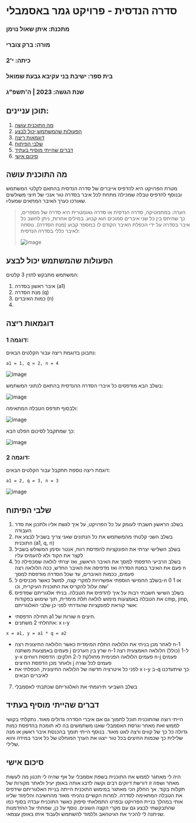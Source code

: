 # סדרה הנדסית - פרויקט גמר באסמבלי
### מתכנת: איתן שאול נוימן
### מורה: ברק צוברי
### כיתה: י'2
### בית ספר: ישיבת בני עקיבא גבעת שמואל
### שנת הגשה: 2023 | ה'תשפ"ג

## תוכן עניינים:
1. [מה התוכנית עושה](#מה-התוכנית-עושה)
2. [הפעולות שהמשתמש יכול לבצע](#הפעולות-שהמשתמש-יכול-לבצע)
3. [דוגמאות ריצה](#דוגמאות-ריצה)
4. [שלבי הפיתוח](#שלבי-הפיתוח)
5. [דברים שהייתי מוסיף בעתיד](#דברים-שהייתי-מוסיף-בעתיד)
6. [סיכום אישי](#סיכום-אישי)


## מה התוכנית עושה

מטרת הפרויקט היא להדפיס אייברים של סדרה הנדסית בהתאם לקלטי המשתמש ובנוסף להדפיס טבלה שמכילה מתחת לכל איבר בסדרה טור אנכי של חיצי משולשים שאורכו כערך האיבר המתאים שמעליו.
> הערה: במתמטיקה, סדרה הנדסית או סדרה גאומטרית היא סדרה של מספרים, כך שהיחס בין כל שני איברים סמוכים הוא קבוע. 
> במילים אחרות, ניתן לחשב כל איבר בסדרה על ידי הכפלת האיבר הקודם לו במספר קבוע (מנת הסדרה).
> נוסחה לאיבר כללי בסדרה הנדסית:
>
>  ![image](https://github.com/baraksu/GeometricSeries/assets/126795369/89bb8413-6fad-4403-99e1-c3a708c811f1)
> 




## הפעולות שהמשתמש יכול לבצע

המשתמש מתבקש להזין 3 קלטים:
1. איבר ראשון בסדרה (a1)
2. מנת הסדרה (q)
3. כמות האיברים (n)
4. 
## דוגמאות ריצה
### דוגמה 1:
נתבונן בדוגמת ריצה עבור הקלטים הבאים:

```
a1 = 1, q = 2, n = 4
```

![image](https://github.com/baraksu/GeometricSeries/assets/126795369/7774ce69-9592-4804-8441-90acbefac4f3)

בשלב הבא מודפסים כל איברי הסדרה ההנדסית בהתאם לנתוני המשתמש:

![image](https://github.com/baraksu/GeometricSeries/assets/126795369/a2227edb-cca9-4be1-88ed-7cc0f39de251)

ולבסוף תודפס הטבלה המתאימה:

![image](https://github.com/baraksu/GeometricSeries/assets/126795369/ce0ac666-b12f-426d-84f6-543e6e4a1036)

כך שמתקבל לסיכום הפלט הבא:

![image](https://github.com/baraksu/GeometricSeries/assets/126795369/b18fa3af-1953-49c1-ac8e-4b314b904e60)

### דוגמה 2:
דוגמת ריצה נוספת תתקבל עבור הקלטים הבאים:
```
a1 = 2, q = 3, n = 3
```

![image](https://github.com/baraksu/GeometricSeries/assets/126795369/8ff2585f-85f7-4c1f-9170-c58abe9015b0)

## שלבי הפיתוח


1. בשלב הראשון חשבתי לעומק על כל הפרויקט, על איך לגשת אליו ולתכנן את סדר העבודה
2. בשלב השני קלטתי מהמשתמש את כל הנתונים שאני צריך בשביל לבצע את התוכנית (a1, q, n)
3. בשלב השלישי יצרתי את הפונקציות להפדסת רווח, אנטר וסימן המשולש בשביל לקצר את הקוד ולא להעמיס עליו
4. בשלב הרביעי הדפסתי למסך את האיבר הראשון, ואז יצרתי לולאה שמכפילה כל פעם את האיבר במנת הסדרה ואז מדפיסה את האיבר החדש, ככה הלולאה רצה n פעמים, ככמות האיברים, עד שכל הסדרה מודפסת למסך
5. בשלב החמישי הוספתי אפשרויות למקרי קצה, למשל כאשר מכניסים ל-n 0 או 1 שזה עלול להקריס את התוכנית העיקרית, וכו'
6. בשלב השישי חשבתי רבות על איך להדפיס את הטבלה. בניתי אלגוריתם שמדפיס את הטבלה באמצעות מימוש לולאה תלת מימדית, תוך שימוש בפקודות cmp, jmp, אשר קוראת לפונקציות שהגדרתי לפני כן
שלבי האלגוריתם:
* תחילה הדפסתי a1 שורות של n חיצים.
* אתחלתי 2 משתנים: x ו-y
```
x = a1, y = a1 * q = a2
```
* לאחר מכן בניתי את הלולאה התלת המימדית כאשר הלולאה החיצונית רצה n-1 פעמים באמצעות משתנה j שרץ בין הערכים n-1 ל-1 (כולל)
  הלולאה האמצעית רצה y-x פעמים
  הלולאה הפנימית מחולקת ל-2 חלקים: הדפסת רווחים n-j פעמים ולאחר מכן הדפסת החיצים j פעמים לכל שורה
* לפני כל איטרציה חדשה של הלולאה החיצונית, הכפלתי את x ו-y ב-q כך שיתעדכנו לאיברים הבאים 
7. בשלב השביעי תירגמתי את האלגוריתם שכתבתי לאסמבלי

## דברים שהייתי מוסיף בעתיד

הייתי רוצה שהתוכנית תוכל לתמוך גם אם איברי הסדרה גדולים מאוד. נתקלתי בקושי לממש זאת מאחר וגרסת האסמבלי שאנו משתמשים בה לא תומכת בהדפסת כמות גדולה כל כך של קווים ורצה לאט מאוד.
בנוסף הייתי תומך בהכנסת איבר ראשון או מנה שלילית כך שכמות החיצים בכל טור ייצגו את הערך המוחלט של כל איבר במידה והוא שלילי.

## סיכום אישי

היה לי מאתגר לממש את התוכנית בשפת אסמבלי על אף שהיה לי תכנון מה לעשות מאחר ושפה זו דורשת דיוקים רבים וקשה לדבג אותה באופן יעיל ולאתר מקורות של תקלות בקוד.
אך החלק הכי מאתגר במימוש התוכנית הייתה בניית האלגוריתם שידפיס את הטבלה המתאימה לסדרה.
למרות הקשיים נהניתי מאוד מהחשיבה והלימוד שליוו אותי במהלך בניית הפרויקט ובפרט התמלאתי סיפוק כאשר התוכנית עבדה בסוף כמו שהתבקשתי לבצע גם עם מקרי הקצה השונים.
נוסף על כן, שמחתי על ההזדמנות שניתנה לי להכיר את הגיטהאב וללמוד להשתמש ולעבוד איתו באופן עצמאי. 











